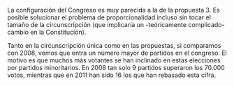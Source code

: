 La configuración del Congreso es muy parecida a la de la propuesta 3. Es posible solucionar el problema de proporcionalidad incluso sin tocar el tamaño de la circunscripción (que implicaría un -teóricamente complicado- cambio en la Constitución).

Tanto en la circunscripción única como en las propuestas, si comparamos con 2008, vemos que entra un número mayor de partidos en el congreso. El motivo es que muchos más votantes se han inclinado en estas elecciones por partidos minoritarios. En 2008 tan solo 9 partidos superaron los 70.000 votos, mientras que en 2011 han sido 16 los que han rebasado esta cifra.
